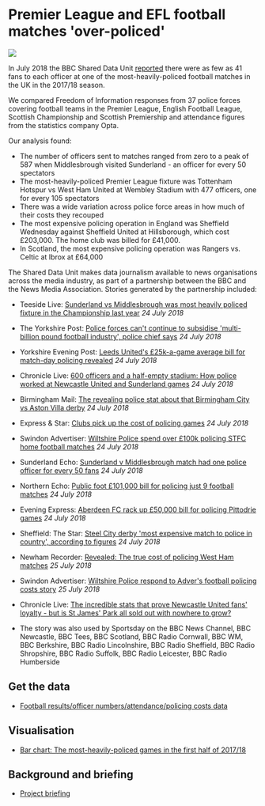 # Premier League and EFL football matches 'over-policed'

![](https://ichef.bbci.co.uk/news/624/cpsprodpb/FC36/production/_102666546_policing.png)

In July 2018 the BBC Shared Data Unit [reported](https://www.bbc.co.uk/news/uk-england-44871578) there were as few as 41 fans to each officer at one of the most-heavily-policed football matches in the UK in the 2017/18 season.

We compared Freedom of Information responses from 37 police forces covering football teams in the Premier League, English Football League, Scottish Championship and Scottish Premiership and attendance figures from the statistics company Opta.

Our analysis found:

- The number of officers sent to matches ranged from zero to a peak of 587 when Middlesbrough visited Sunderland - an officer for every 50 spectators
- The most-heavily-policed Premier League fixture was Tottenham Hotspur vs West Ham United at Wembley Stadium with 477 officers, one for every 105 spectators
- There was a wide variation across police force areas in how much of their costs they recouped
- The most expensive policing operation in England was Sheffield Wednesday against Sheffield United at Hillsborough, which cost £203,000. The home club was billed for £41,000.
- In Scotland, the most expensive policing operation was Rangers vs. Celtic at Ibrox at £64,000

The Shared Data Unit makes data journalism available to news organisations across the media industry, as part of a partnership between the BBC and the News Media Association. Stories generated by the partnership included:

* Teeside Live: [Sunderland vs Middlesbrough was most heavily policed fixture in the Championship last year](https://www.gazettelive.co.uk/news/teesside-news/sunderland-vs-middlesbrough-most-heavily-14943921) *24 July 2018*
* The Yorkshire Post: [Police forces can't continue to subsidise 'multi-billion pound football industry', police chief says](https://www.yorkshirepost.co.uk/news/police-forces-can-t-continue-to-subsidise-multi-billion-pound-football-industry-police-chief-says-1-9266056) *24 July 2018*
* Yorkshire Evening Post: [Leeds United's £25k-a-game average bill for match-day policing revealed](https://www.yorkshireeveningpost.co.uk/news/leeds-united-s-25k-a-game-average-bill-for-match-day-policing-revealed-1-9266044) *24 July 2018*
* Chronicle Live: [600 officers and a half-empty stadium: How police worked at Newcastle United and Sunderland games](https://www.chroniclelive.co.uk/news/north-east-news/600-officers-half-empty-stadium-14943729) *24 July 2018*
* Birmingham Mail: [The revealing police stat about that Birmingham City vs Aston Villa derby](https://www.birminghammail.co.uk/sport/football/football-news/revealing-police-stat-birmingham-city-14943421) *24 July 2018*
* Express & Star: [Clubs pick up the cost of policing games](https://www.expressandstar.com/news/crime/2018/07/24/clubs-pick-up-the-cost-of-policing-games/) *24 July 2018*
* Swindon Advertiser: [Wiltshire Police spend over £100k policing STFC home football matches](http://www.swindonadvertiser.co.uk/news/16373147.wiltshire-police-spend-over-100k-policing-stfc-home-football-matches/) *24 July 2018*
* Sunderland Echo: [Sunderland v Middlesbrough match had one police officer for every 50 fans](https://www.sunderlandecho.com/news/sunderland-v-middlesbrough-match-had-one-police-officer-for-every-50-fans-1-9266178) *24 July 2018*
* Northern Echo: [Public foot £101,000 bill for policing just 9 football matches](http://www.thenorthernecho.co.uk/news/16372456.public-pay-101000-to-police-just-8-football-matches/) *24 July 2018*
* Evening Express: [Aberdeen FC rack up £50,000 bill for policing Pittodrie games](https://www.eveningexpress.co.uk/fp/news/local/dons-rack-up-50000-bill-for-policing-pittodrie-games/) *24 July 2018*
* Sheffield: The Star: [Steel City derby 'most expensive match to police in country', according to figures](https://www.thestar.co.uk/news/steel-city-derby-most-expensive-match-to-police-in-country-according-to-figures-1-9266253) *24 July 2018*
* Newham Recorder: [Revealed: The true cost of policing West Ham matches](http://www.newhamrecorder.co.uk/news/west-ham-sees-most-expensive-game-to-police-in-first-half-of-2017-18-season-1-5621644) *25 July 2018*
* Swindon Advertiser: [Wiltshire Police respond to Adver's football policing costs story](http://www.swindonadvertiser.co.uk/news/16375876.wiltshire-police-respond-to-advers-football-policing-costs-article/) *25 July 2018*
* Chronicle Live: [The incredible stats that prove Newcastle United fans' loyalty - but is St James' Park all sold out with nowhere to grow?](https://www.chroniclelive.co.uk/news/north-east-news/newcastle-united-st-james-attendances-14948200)

* The story was also used by Sportsday on the BBC News Channel, BBC Newcastle, BBC Tees, BBC Scotland, BBC Radio Cornwall, BBC WM, BBC Berkshire, BBC Radio Lincolnshire, BBC Radio Sheffield, BBC Radio Shropshire, BBC Radio Suffolk, BBC Radio Leicester, BBC Radio Humberside 


## Get the data

* [Football results/officer numbers/attendance/policing costs data](https://docs.google.com/spreadsheets/d/1ZEiEkW6sLxV2C_Gq1gcfDM64at96eBWPntMxoU6Pq9M/edit?usp=sharing)

## Visualisation

* [Bar chart: The most-heavily-policed games in the first half of 2017/18](https://ichef.bbci.co.uk/news/624/cpsprodpb/FC36/production/_102666546_policing.png)

## Background and briefing

* [Project briefing](https://docs.google.com/document/d/1GYRBhDvkWm3PnrCwpb6ogQpDQf1M4NDPhDkJKpi4YS4/edit?usp=sharing)
